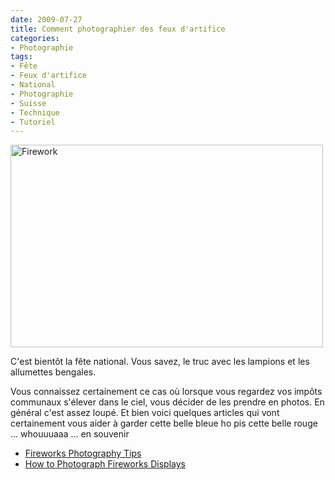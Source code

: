```yaml
---
date: 2009-07-27
title: Comment photographier des feux d'artifice
categories:
- Photographie
tags:
- Fête
- Feux d'artifice
- National
- Photographie
- Suisse
- Technique
- Tutoriel
---
```

<img class="alignnone size-full wp-image-1342" title="Firework" src="https://dlgjp9x71cipk.cloudfront.net/2009/07/firework.jpg" alt="Firework" width="500" height="324" />

C'est bientôt la fête national. Vous savez, le truc avec les lampions et les allumettes bengales.

Vous connaissez certainement ce cas où lorsque vous regardez vos impôts communaux s'élever dans le ciel, vous décider de les prendre en photos. En général c'est assez loupé. Et bien voici quelques articles qui vont certainement vous aider à garder cette belle bleue ho pis cette belle rouge ... whouuuaaa ... en souvenir
<ul>
	<li><a href="https://www.the-digital-picture.com/Photography-Tips/Fireworks.aspx">Fireworks Photography Tips</a></li>
	<li><a href="https://digital-photography-school.com/how-to-photograph-fireworks">How to Photograph Fireworks Displays</a></li>
</ul>
